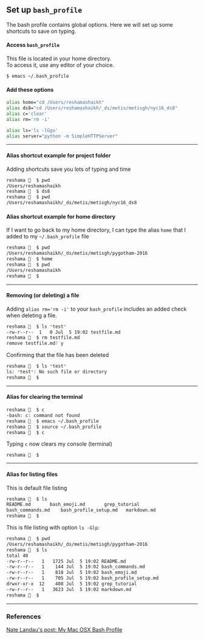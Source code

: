 ## Set up `bash_profile`
The bash profile contains global options.  Here we will set up some shortcuts to save on typing.  


#### Access `bash_profile`
This file is located in your home directory.  
To access it, use any editor of your choice.
```
$ emacs ~/.bash_profile
```

#### Add these options

```bash
alias home="cd /Users/reshamashaikh"
alias ds8="cd /Users/reshamashaikh/_ds/metis/metisgh/nyc16_ds8"
alias c='clear'
alias rm='rm -i'

alias ls='ls -lGgo'
alias server="python -m SimpleHTTPServer"
```

---

#### Alias shortcut example for project folder
Adding shortcuts save you lots of typing and time
```bash
reshama 🐘  $ pwd
/Users/reshamashaikh
reshama 🐘  $ ds8
reshama 🐘  $ pwd
/Users/reshamashaikh/_ds/metis/metisgh/nyc16_ds8
```

#### Alias shortcut example for home directory
If I want to go back to my home directory, I can type the alias `home` that I added to my `~/.bash_profile` file  
```bash
reshama 🐘  $ pwd
/Users/reshamashaikh/_ds/metis/metisgh/pygotham-2016
reshama 🐘  $ home
reshama 🐘  $ pwd
/Users/reshamashaikh
reshama 🐘  $ 
```

---

#### Removing (or deleting) a file 
Adding `alias rm='rm -i'` to your `bash_profile` includes an added check when deleting a file.   
```bash
reshama 🐘  $ ls *test*
-rw-r--r--  1   0 Jul  5 19:02 testfile.md
reshama 🐘  $ rm testfile.md
remove testfile.md? y
```
Confirming that the file has been deleted  
```bash
reshama 🐘  $ ls *test*
ls: *test*: No such file or directory
reshama 🐘  $ 
```

---

#### Alias for clearing the terminal 

```bash
reshama 🐘  $ c
-bash: c: command not found
reshama 🐘  $ emacs ~/.bash_profile
reshama 🐘  $ source ~/.bash_profile
reshama 🐘  $ c
```
Typing `c` now clears my console (terminal)  
```
reshama 🐘  $ 
```

---

#### Alias for listing files 
This is default file listing
```bash
reshama 🐘  $ ls
README.md		bash_emoji.md		grep_tutorial
bash_commands.md	bash_profile_setup.md	markdown.md
reshama 🐘  $ 
```
This is file listing with option `ls -Glp`:  
```bash
reshama 🐘  $ pwd
/Users/reshamashaikh/_ds/metis/metisgh/pygotham-2016
reshama 🐘  $ ls
total 40
-rw-r--r--   1   1725 Jul  5 19:02 README.md
-rw-r--r--   1    144 Jul  5 19:02 bash_commands.md
-rw-r--r--   1    818 Jul  5 19:02 bash_emoji.md
-rw-r--r--   1    705 Jul  5 19:02 bash_profile_setup.md
drwxr-xr-x  12    408 Jul  5 19:02 grep_tutorial
-rw-r--r--   1   3623 Jul  5 19:02 markdown.md
reshama 🐘  $ 
```

---

### References

[Nate Landau's post: My Mac OSX Bash Profile](https://natelandau.com/my-mac-osx-bash_profile/)
